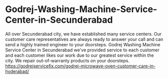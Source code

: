 # Godrej-Washing-Machine-Service-Center-in-Secunderabad
All over Secunderabad city, we have established many service centers. Our customer care representatives are always ready to answer your call and can send a highly trained engineer to your doorsteps. Godrej Washing Machine Service Center in Secunderabad we've provided service to each customer and each customer likes our work due to our greatest service within the city. We repair out-of-warranty products on your doorsteps. https://godrejservicefix.com/godrej-microwave-oven-customer-care-in-hyderabad/

